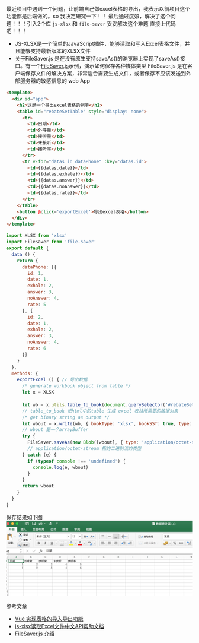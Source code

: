 最近项目中遇到一个问题，让前端自己做excel表格的导出，我表示以前项目这个功能都是后端做的。so 我决定研究一下！！
最后通过度娘，解决了这个问题！！！引入2个库 `js-xlsx` 和  `file-saver` 妥妥解决这个难题
直接上代码吧！！！

- JS-XLSX是一个简单的JavaScript插件，能够读取和写入Excel表格文件，并且能够支持最新版本的XLSX文件
- 关于FileSaver.js 是在没有原生支持saveAs()的浏览器上实现了saveAs()接口。有一个[FileSaver.js]()示例，演示如何保存各种媒体类型
FileSaver.js 是在客户端保存文件的解决方案，非常适合需要生成文件，或者保存不应该发送到外部服务器的敏感信息的 web App

```html
<template>
  <div id="app">
    <h2>这是一个导出excel表格的例子</h2>
    <table id="rebateSetTable" style="display: none">
      <tr>
        <td>日期</td>
        <td>外呼量</td>
        <td>接听量</td>
        <td>未接听</td>
        <td>接听率</td>
      </tr>
      <tr v-for="datas in dataPhone" :key='datas.id'>
        <td>{{datas.date}}</td>
        <td>{{datas.exhale}}</td>
        <td>{{datas.answer}}</td>
        <td>{{datas.noAnswer}}</td>
        <td>{{datas.rate}}</td>
      </tr>
    </table>
    <button @click='exportExcel'>导出excel表格</button>
  </div>
</template>
```
```js
import XLSX from 'xlsx'
import FileSaver from 'file-saver'
export default {
  data () {
    return {
      dataPhone: [{
        id: 1,
        date: 1,
        exhale: 2,
        answer: 3,
        noAnswer: 4,
        rate: 5
      }, {
        id: 2,
        date: 1,
        exhale: 2,
        answer: 3,
        noAnswer: 4,
        rate: 6
      }]
    }
  },
  methods: {
    exportExcel () { // 导出数据
      /* generate workbook object from table */
      let x = XLSX

      let wb = x.utils.table_to_book(document.querySelector('#rebateSetTable'))
      // table_to_book 把html中的table 生成 excel 表格所需要的数据对象
      /* get binary string as output */
      let wbout = x.write(wb, { bookType: 'xlsx', bookSST: true, type: 'array' })
      // wbout 是一个arrayBuffer
      try {
        FileSaver.saveAs(new Blob([wbout], { type: 'application/octet-stream' }), '数据统计表.xlsx')
        // application/octet-stream 指的二进制流的类型
      } catch (e) {
        if (typeof console !== 'undefined') {
          console.log(e, wbout)
        }
      }
      return wbout
    }
  }
}
```
保存结果如下图
![excel](./img/excel.jpg)

参考文章 
- [Vue 实现表格的导入导出功能](https://www.jianshu.com/p/7c2475b35460?utm_campaign=maleskine&utm_content=note&utm_medium=seo_notes&utm_source=recommendation)
- [js-xlsx读取Excel文件中文API帮助文档](http://www.uedsc.com/js-xlsx-api.html)
- [FileSaver.js 介绍](https://www.cnblogs.com/yunser/p/7629399.html)

